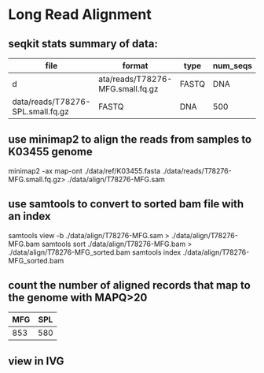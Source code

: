 # Long Read Alignment

## seqkit stats summary of data:
|file |                              format | type | num_seqs | sum_len | min_len | avg_len | max_len|
|----|---------------------------------------|-----|----------|---------|--------|----------|-------|
d|ata/reads/T78276-MFG.small.fq.gz | FASTQ   |DNA |       500 | 861,404 |   1,000  |1,722.8 |   4,875|
|data/reads/T78276-SPL.small.fq.gz  |FASTQ  | DNA  |      500|  785,129  |  1,001 | 1,570.3  |  7,393|

## use minimap2 to align the reads from samples to K03455 genome

minimap2 -ax map-ont ./data/ref/K03455.fasta ./data/reads/T78276-MFG.small.fq.gz> ./data/align/T78276-MFG.sam

## use samtools to convert to sorted bam file with an index
samtools view -b ./data/align/T78276-MFG.sam > ./data/align/T78276-MFG.bam
samtools sort ./data/align/T78276-MFG.bam > ./data/align/T78276-MFG_sorted.bam
samtools index ./data/align/T78276-MFG_sorted.bam

## count the number of aligned records that map to the genome with MAPQ>20

| MFG | SPL |
|----|------|
| 853 | 580 |

## view in IVG
